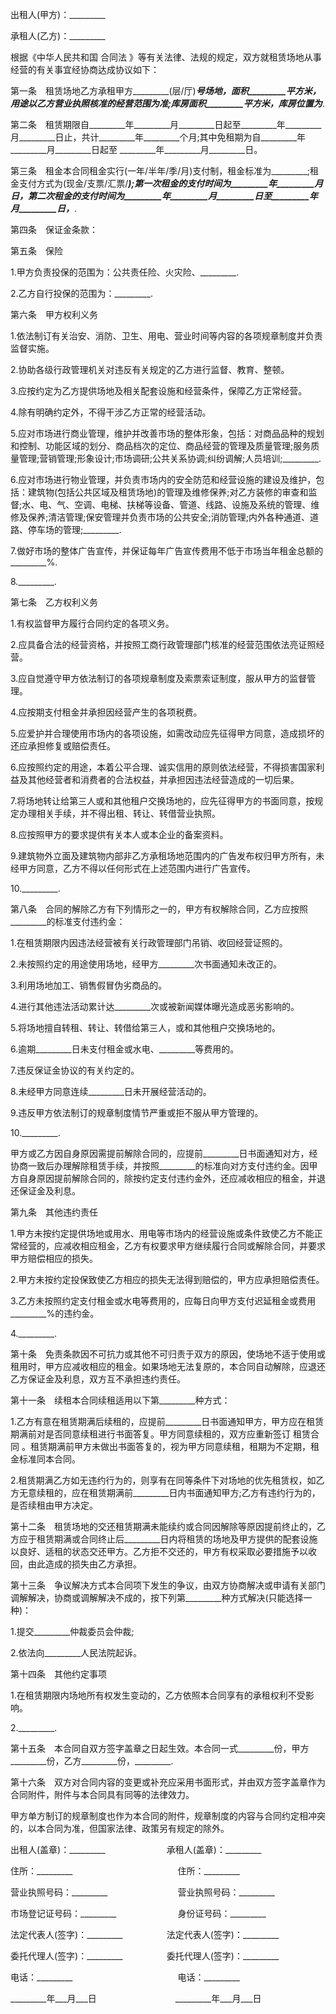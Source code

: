 
 


出租人(甲方)：_________


承租人(乙方)：_________


根据《中华人民共和国
合同法
》等有关法律、法规的规定，双方就租赁场地从事经营的有关事宜经协商达成协议如下：


第一条　租赁场地乙方承租甲方_________(层/厅)_________号场地，面积_________平方米，用途以乙方营业执照核准的经营范围为准;库房面积_________平方米，库房位置为_________.


第二条　租赁期限自_________年_________月_________日起至_________年_________月_________日止，共计_________年_________个月;其中免租期为自_________年_________月_________日起至 _________年_________月_________日。


第三条　租金本合同租金实行(一年/半年/季/月)支付制，租金标准为_________;租金支付方式为(现金/支票/汇票/_________);第一次租金的支付时间为_________年_________月 _________日，第二次租金的支付时间为_________年_________月_________日至_________年_________ 月_________日，_________.


第四条　保证金条款：


第五条　保险


1.甲方负责投保的范围为：公共责任险、火灾险、_________.


2.乙方自行投保的范围为：_________.


第六条　甲方权利义务


1.依法制订有关治安、消防、卫生、用电、营业时间等内容的各项规章制度并负责监督实施。


2.协助各级行政管理机关对违反有关规定的乙方进行监督、教育、整顿。


3.应按约定为乙方提供场地及相关配套设施和经营条件，保障乙方正常经营。


4.除有明确约定外，不得干涉乙方正常的经营活动。


5.应对市场进行商业管理，维护并改善市场的整体形象，包括：对商品品种的规划和控制、功能区域的划分、商品档次的定位、商品经营的管理及质量管理;服务质量管理;营销管理;形象设计;市场调研;公共关系协调;纠纷调解;人员培训;_________.


6.应对市场进行物业管理，并负责市场内的安全防范和经营设施的建设及维护，包括：建筑物(包括公共区域及租赁场地)的管理及维修保养;对乙方装修的审查和监督;水、电、气、空调、电梯、扶梯等设备、管道、线路、设施及系统的管理、维修及保养;清洁管理;保安管理并负责市场的公共安全;消防管理;内外各种通道、道路、停车场的管理;_________.


7.做好市场的整体广告宣传，并保证每年广告宣传费用不低于市场当年租金总额的_________%.


8._________.


第七条　乙方权利义务


1.有权监督甲方履行合同约定的各项义务。


2.应具备合法的经营资格，并按照工商行政管理部门核准的经营范围依法亮证照经营。


3.应自觉遵守甲方依法制订的各项规章制度及索票索证制度，服从甲方的监督管理。


4.应按期支付租金并承担因经营产生的各项税费。


5.应爱护并合理使用市场内的各项设施，如需改动应先征得甲方同意，造成损坏的还应承担修复或赔偿责任。


6.应按照约定的用途，本着公平合理、诚实信用的原则依法经营，不得损害国家利益及其他经营者和消费者的合法权益，并承担因违法经营造成的一切后果。


7.将场地转让给第三人或和其他租户交换场地的，应先征得甲方的书面同意，按规定办理相关手续，并不得出租、转让、转借营业执照。


8.应按照甲方的要求提供有关本人或本企业的备案资料。


9.建筑物外立面及建筑物内部非乙方承租场地范围内的广告发布权归甲方所有，未经甲方同意，乙方不得以任何形式在上述范围内进行广告宣传。


10._________.


第八条　合同的解除乙方有下列情形之一的，甲方有权解除合同，乙方应按照_________的标准支付违约金：


1.在租赁期限内因违法经营被有关行政管理部门吊销、收回经营证照的。


2.未按照约定的用途使用场地，经甲方_________次书面通知未改正的。


3.利用场地加工、销售假冒伪劣商品的。


4.进行其他违法活动累计达_________次或被新闻媒体曝光造成恶劣影响的。


5.将场地擅自转租、转让、转借给第三人，或和其他租户交换场地的。


6.逾期_________日未支付租金或水电、_________等费用的。


7.违反保证金协议的有关约定的。


8.未经甲方同意连续_________日未开展经营活动的。


9.违反甲方依法制订的规章制度情节严重或拒不服从甲方管理的。


10._________.


甲方或乙方因自身原因需提前解除合同的，应提前_________日书面通知对方，经协商一致后办理解除租赁手续，并按照_________的标准向对方支付违约金。因甲方自身原因提前解除合同的，除按约定支付违约金外，还应减收相应的租金，并退还保证金及利息。


第九条　其他违约责任


1.甲方未按约定提供场地或用水、用电等市场内的经营设施或条件致使乙方不能正常经营的，应减收相应租金，乙方有权要求甲方继续履行合同或解除合同，并要求甲方赔偿相应的损失。


2.甲方未按约定投保致使乙方相应的损失无法得到赔偿的，甲方应承担赔偿责任。


3.乙方未按照约定支付租金或水电等费用的，应每日向甲方支付迟延租金或费用_________%的违约金。


4._________.


第十条　免责条款因不可抗力或其他不可归责于双方的原因，使场地不适于使用或租用时，甲方应减收相应的租金。如果场地无法复原的，本合同自动解除，应退还乙方保证金及利息，双方互不承担违约责任。


第十一条　续租本合同续租适用以下第_________种方式：


1.乙方有意在租赁期满后续租的，应提前_________日书面通知甲方，甲方应在租赁期满前对是否同意续租进行书面答复。甲方同意续租的，双方应重新签订
租赁合同
。租赁期满前甲方未做出书面答复的，视为甲方同意续租，租期为不定期，租金标准同本合同。


2.租赁期满乙方如无违约行为的，则享有在同等条件下对场地的优先租赁权，如乙方无意续租的，应在租赁期满前_________日内书面通知甲方;乙方有违约行为的，是否续租由甲方决定。


第十二条　租赁场地的交还租赁期满未能续约或合同因解除等原因提前终止的，乙方应于租赁期满或合同终止后_________日内将租赁的场地及甲方提供的配套设施以良好、适租的状态交还甲方。乙方拒不交还的，甲方有权采取必要措施予以收回，由此造成的损失由乙方承担。


第十三条　争议解决方式本合同项下发生的争议，由双方协商解决或申请有关部门调解解决，协商或调解解决不成的，按下列第_________种方式解决(只能选择一种)：


1.提交_________仲裁委员会仲裁;


2.依法向_________人民法院起诉。


第十四条　其他约定事项


1.在租赁期限内场地所有权发生变动的，乙方依照本合同享有的承租权利不受影响。


2._________.


第十五条　本合同自双方签字盖章之日起生效。本合同一式_________份，甲方_________份，乙方_________份，_________.


第十六条　双方对合同内容的变更或补充应采用书面形式，并由双方签字盖章作为合同附件，附件与本合同具有同等的法律效力。


甲方单方制订的规章制度也作为本合同的附件，规章制度的内容与合同约定相冲突的，以本合同为准，但国家法律、政策另有规定的除外。


出租人(盖章)：_________　　　　　　　承租人(盖章)：_________


住所：_________　　　　　　　　　　　　住所：_________


营业执照号码：_________　　　　　　　　营业执照号码：_________


市场登记证号码：_________　　　　　　　身份证号码：_________


法定代表人(签字)：_________　　　　　法定代表人(签字)：_________


委托代理人(签字)：_________　　　　　委托代理人(签字)：_________


电话：_________　　　　　　　　　　　　电话：_________


_________年___月___日　　　　　　　　　_________年___月___日
 


 

 
 
 
 
 
  


  
 

  


  


  
 
 
 
 

